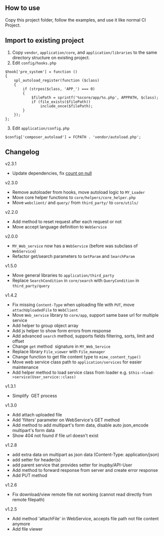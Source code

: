 ## How to use
Copy this project folder, follow the examples, and use it like normal CI Project.

## Import to existing project
1. Copy `vendor`, `application/core`, and `application/libraries` to the same directory structure on existing project.
2. Edit `config/hooks.php`
```
$hook['pre_system'] = function ()
{
    spl_autoload_register(function ($class)
    {
        if (strpos($class, 'APP_') === 0)
        {
            $filePath = sprintf('%score/app/%s.php', APPPATH, $class);
            if (file_exists($filePath))
                include_once($filePath);
        }
    });
};
```
3. Edit `application/config.php`
```
$config['composer_autoload'] = FCPATH . 'vendor/autoload.php';
```

## Changelog
v2.3.1
+ Update dependencies, fix [count on null](`https://github.com/guzzle/guzzle/pull/1686`)

v2.3.0
+ Remove autoloader from hooks, move autoload logic to `MY_Loader`
+ Move core helper functions  to `core/helpers/core_helper.php`
+ Move `webclient/` and `query/` from `third_party/` to `core/utils/`

v2.2.0
+ Add method to reset request after each request or not
+ Move accept language definition to `WebService`

v2.0.0
+ `MY_Web_service` now has a `WebService` (before was subclass of `WebService`)
+ Refactor get/search parameters to `GetParam` and `SearchParam`

v1.5.0
+ Move general libraries to `application/third_party`
+ Replace `SearchCondition` in `core/search` with `QueryCondition` in `third_party/query` 

v1.4.2
+ Fix missing `Content-Type` when uploading file with `PUT`, move `attachUploadedFile` to `WebClient`
+ Move `Web_service` library to `core/app`, support same base url for multiple service
+ Add helper to group object array
+ Add js helper to show form errors from response
+ Add advanced `search` method, supports fields filtering, sorts, limit and offset
+ Change `get` method  signature in `MY_Web_Service`
+ Replace library `File_viewer` with `File_manager`
+ Change function to get file content type to `mime_content_type()`
+ Move web service class path to `application/services` for easier maintenance
+ Add helper method to load service class from loader e.g. `$this->load->service(User_service::class)`

v1.3.1
+ Simplify  GET process

v1.3.0
+ Add attach uploaded file
+ Add 'filters' parameter on WebService's GET method
+ Add method to add multipart's form data, disable auto json_encode multipart's form data
+ Show 404 not found if file url doesn't exist

v1.2.8
+ add extra data on multipart as json data (Content-Type: application/json)
+ add setter for header(s)
+ add parent service that provides setter for inupby/API-User
+ Add method to forward response from server and create error response
+ Add PUT method

v1.2.6
+ Fix download/view remote file not working (cannot read directly from remote filepath)

v1.2.5
+ Add method 'attachFile' in WebService, accepts file path not file content anymore
+ Add file viewer
